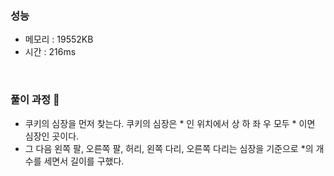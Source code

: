 ### 성능
- 메모리 : 19552KB
- 시간 : 216ms

<br/>


### 풀이 과정 👀 
- 쿠키의 심장을 먼저 찾는다. 쿠키의 심장은 * 인 위치에서 상 하 좌 우 모두 * 이면 심장인 곳이다.
- 그 다음 왼쪽 팔, 오른쪽 팔, 허리, 왼쪽 다리, 오른쪽 다리는 심장을 기준으로 *의 개수를 세면서 길이를 구했다.
